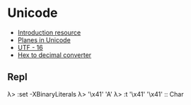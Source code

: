 # Unicode

* [Introduction resource](https://unicodebook.readthedocs.io/unicode.html)
* [Planes in Unicode](https://en.wikipedia.org/wiki/Plane_(Unicode))
* [UTF - 16](https://en.wikipedia.org/wiki/UTF-16)
* [Hex to decimal converter](https://www.rapidtables.com/convert/number/hex-to-decimal.html)

## Repl

λ> :set -XBinaryLiterals
λ> '\x41'
'A'
λ> :t '\x41'
'\x41' :: Char




